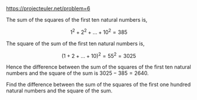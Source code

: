 https://projecteuler.net/problem=6

The sum of the squares of the first ten natural numbers is,

$$1^2 + 2^2 + ... + 10^2 = 385$$

The square of the sum of the first ten natural numbers is,

$$(1 + 2 + ... + 10)^2 = 55^2 = 3025$$

Hence the difference between the sum of the squares of the first ten natural numbers and the square of the sum is $3025 - 385 = 2640$.

Find the difference between the sum of the squares of the first one hundred natural numbers and the square of the sum.

